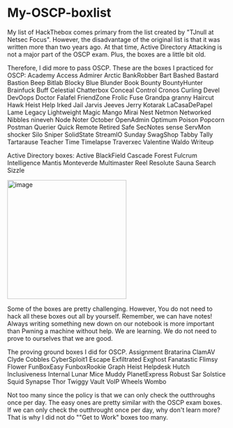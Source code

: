 # My-OSCP-boxlist
My list of HackThebox comes primary from the list created by "TJnull at Netsec Focus".
However, the disadvantage of the original list is that it was written more than two years ago. At that time, Active Directory Attacking is not a major part of the OSCP exam. Plus, the boxes are a little bit old.

Therefore, I did more to pass OSCP. These are the boxes I practiced for OSCP:
Academy
Access
Admirer
Arctic
BankRobber
Bart
Bashed
Bastard
Bastion
Beep
Bitlab
Blocky
Blue
Blunder
Book
Bounty
BountyHunter
Brainfuck
Buff
Celestial
Chatterbox
Conceal
Control
Cronos
Curling
Devel
DevOops
Doctor
Falafel
FriendZone
Frolic
Fuse
Grandpa
granny
Haircut
Hawk
Heist
Help
Irked
Jail
Jarvis
Jeeves
Jerry
Kotarak
LaCasaDePapel
Lame
Legacy
Lightweight
Magic
Mango
Mirai
Nest
Netmon
Networked
Nibbles
nineveh
Node
Noter
October
OpenAdmin
Optimum
Poison
Popcorn
Postman
Querier
Quick
Remote
Retired
Safe
SecNotes
sense
ServMon
shocker
Silo
Sniper
SolidState
StreamIO
Sunday
SwagShop
Tabby
Tally
Tartarause
Teacher
Time
Timelapse
Traverxec
Valentine
Waldo
Writeup


Active Directory boxes:
Active
BlackField
Cascade
Forest
Fulcrum
Intelligence
Mantis
Monteverde
Multimaster
Reel
Resolute
Sauna
Search
Sizzle

<img width="273" alt="image" src="https://user-images.githubusercontent.com/73192907/194757598-660f61bb-02a8-4535-bc0f-90de2d320ce3.png">

Some of the boxes are pretty challenging. However, You do not need to hack all these boxes out all by yourself. Remember, we can have notes! Always writing something new down on our notebook is more important than Pwning a machine without help. We are learning. We do not need to prove to ourselves that we are good.

The proving ground boxes I did for OSCP.
Assignment
Bratarina
ClamAV
Clyde
Cobbles
CyberSploit1
Escape
Exfiltrated
Exghost
Fanatastic
Flimsy
Flower
FunBoxEasy
FunboxRookie
Graph
Heist
Helpdesk
Hutch
Inclusiveness
Internal
Lunar
Mice
Muddy
PlanetExpress
Robust
Sar
Solstice
Squid
Synapse
Thor
Twiggy
Vault
VoIP
Wheels
Wombo

Not too many since the policy is that we can only check the outthroughs once per day.
The easy ones are pretty similar with the OSCP exam boxes. If we can only check the outthrought once per day, why don't learn more? That is why I did not do ""Get to Work" boxes too many.
